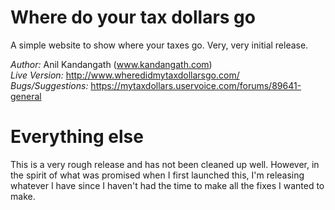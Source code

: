 # Where do your tax dollars go

A simple website to show where your taxes go. Very, very initial release.

*Author:* Anil Kandangath  (www.kandangath.com)  
*Live Version:* http://www.wheredidmytaxdollarsgo.com/  
*Bugs/Suggestions:* https://mytaxdollars.uservoice.com/forums/89641-general

# Everything else

This is a very rough release and has not been cleaned up well. However, in the spirit of what was promised when I first launched this, I'm releasing whatever I have since I haven't had the time to make all the fixes I wanted to make.